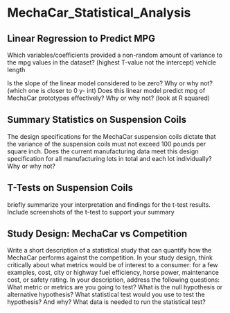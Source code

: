 # MechaCar_Statistical_Analysis
## Linear Regression to Predict MPG

Which variables/coefficients provided a non-random amount of variance to the mpg values in the dataset? (highest T-value not the intercept)
vehicle length

Is the slope of the linear model considered to be zero? Why or why not? (which one is closer to 0 y- int)
Does this linear model predict mpg of MechaCar prototypes effectively? Why or why not? (look at R squared)

## Summary Statistics on Suspension Coils

The design specifications for the MechaCar suspension coils dictate that the variance of the suspension coils must not exceed 100 pounds per square inch. Does the current manufacturing data meet this design specification for all manufacturing lots in total and each lot individually? Why or why not?

## T-Tests on Suspension Coils

briefly summarize your interpretation and findings for the t-test results. Include screenshots of the t-test to support your summary

## Study Design: MechaCar vs Competition

Write a short description of a statistical study that can quantify how the MechaCar performs against the competition. In your study design, think critically about what metrics would be of interest to a consumer: for a few examples, cost, city or highway fuel efficiency, horse power, maintenance cost, or safety rating.
In your description, address the following questions:
What metric or metrics are you going to test?
What is the null hypothesis or alternative hypothesis?
What statistical test would you use to test the hypothesis? And why?
What data is needed to run the statistical test?
